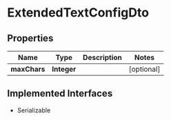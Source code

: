 

# ExtendedTextConfigDto


## Properties

Name | Type | Description | Notes
------------ | ------------- | ------------- | -------------
**maxChars** | **Integer** |  |  [optional]


## Implemented Interfaces

* Serializable


